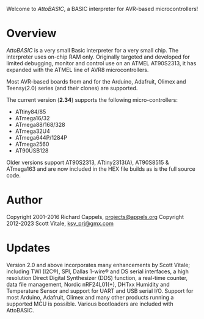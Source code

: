 Welcome to *AttoBASIC*, a BASIC interpreter for AVR-based microcontrollers!

# Overview
*AttoBASIC* is a very small Basic interpreter for a very small chip.  The interpreter uses on-chip RAM only.  Originally targeted and developed for limited debugging, monitor and control use on an ATMEL AT90S2313, it has expanded with the ATMEL line of AVR8 microcontrollers. 

Most AVR-based boards from and for the Arduino, Adafruit, Olimex and Teensy(2.0) series (and their clones) are supported.

The current version (**2.34**) supports the following micro-controllers:

- ATtiny84/85
- ATmega16/32
- ATmega88/168/328
- ATmega32U4
- ATmega644P/1284P
- ATmega2560
- AT90USB128

Older versions support AT90S2313, ATtiny2313(A), AT90S8515 & ATmega163 and are now included in the HEX file builds as is the full source code.

# Author
Copyright 2001-2016 Richard Cappels, <projects@appels.org>
Copyright 2012-2023 Scott Vitale, <ksv_prj@gmx.com>

# Updates
Version 2.0 and above incorporates many enhancements by Scott Vitale; including TWI (I2C®), SPI, Dallas 1-wire® and DS serial interfaces, a high resolution Direct Digital Synthesizer (DDS) function, a real-time counter, data file management, Nordic nRF24L01(+), DHTxx Humidity and Temperature Sensor and support for UART and USB serial I/O.  Support for most Arduino, Adafruit, Olimex and many other products running a supported MCU is possible.  Various bootloaders are included with AttoBASIC.
